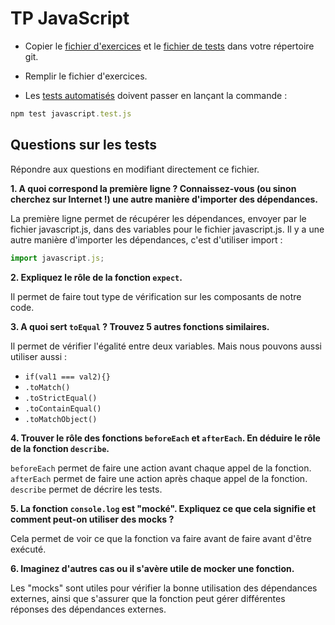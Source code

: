 # TP JavaScript

- Copier le [fichier d'exercices](../assets/javascript.js) et le [fichier de tests](../assets/javascript.test.js) dans votre répertoire git.

- Remplir le fichier d'exercices.

- Les [tests automatisés](../assets/javascript.test.js) doivent passer en lançant la commande :

```js
npm test javascript.test.js
```

## Questions sur les tests 
Répondre aux questions en modifiant directement ce fichier.

**1. A quoi correspond la première ligne ? Connaissez-vous (ou sinon cherchez sur Internet !) une autre manière d'importer des dépendances.**

La première ligne permet de récupérer les dépendances, envoyer par le fichier javascript.js, dans des variables pour le fichier javascript.js.
Il y a une autre manière d'importer les dépendances, c'est d'utiliser import : 
```js
import javascript.js;
```

**2. Expliquez le rôle de la fonction `expect`.**

Il permet de faire tout type de vérification sur les composants de notre code.

**3. A quoi sert `toEqual` ? Trouvez 5 autres fonctions similaires.**

Il permet de vérifier l'égalité entre deux variables. Mais nous pouvons aussi utiliser aussi :
- ```if(val1 === val2){}```
- ```.toMatch()```
- ```.toStrictEqual()```
- ```.toContainEqual()```
- ```.toMatchObject()```

**4. Trouver le rôle des fonctions `beforeEach` et `afterEach`. En déduire le rôle de la fonction `describe`.**

`beforeEach` permet de faire une action avant chaque appel de la fonction. `afterEach` permet de faire une action après chaque appel de la fonction.
`describe` permet de décrire les tests.

**5. La fonction `console.log` est "mocké". Expliquez ce que cela signifie et comment peut-on utiliser des mocks ?**

Cela permet de voir ce que la fonction va faire avant de faire avant d'être exécuté. 

**6. Imaginez d'autres cas ou il s'avère utile de mocker une fonction.**

Les "mocks" sont utiles pour vérifier la bonne utilisation des dépendances externes, ainsi que s'assurer que la fonction peut gérer différentes réponses des dépendances externes.
